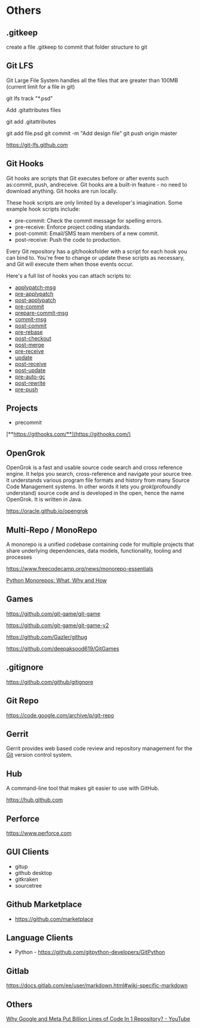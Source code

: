 # Others

## .gitkeep

create a file .gitkeep to commit that folder structure to git

## Git LFS

Git Large File System handles all the files that are greater than 100MB (current limit for a file in git)

git lfs track "*.psd"

Add .gitattributes files

git add .gitattributes

git add file.psd
git commit -m "Add design file"
git push origin master

<https://git-lfs.github.com>

## Git Hooks

Git hooks are scripts that Git executes before or after events such as:commit, push, andreceive. Git hooks are a built-in feature - no need to download anything. Git hooks are run locally.

These hook scripts are only limited by a developer's imagination. Some example hook scripts include:

- pre-commit: Check the commit message for spelling errors.
- pre-receive: Enforce project coding standards.
- post-commit: Email/SMS team members of a new commit.
- post-receive: Push the code to production.

Every Git repository has a.git/hooksfolder with a script for each hook you can bind to. You're free to change or update these scripts as necessary, and Git will execute them when those events occur.

Here's a full list of hooks you can attach scripts to:

- [applypatch-msg](https://github.com/git/git/blob/master/templates/hooks--applypatch-msg.sample)
- [pre-applypatch](https://github.com/git/git/blob/master/templates/hooks--pre-applypatch.sample)
- [post-applypatch](https://github.com/git/git/blob/master/Documentation/githooks.txt#L74)
- [pre-commit](https://github.com/git/git/blob/master/templates/hooks--pre-commit.sample)
- [prepare-commit-msg](https://github.com/git/git/blob/master/templates/hooks--prepare-commit-msg.sample)
- [commit-msg](https://github.com/git/git/blob/master/templates/hooks--commit-msg.sample)
- [post-commit](https://github.com/git/git/blob/master/Documentation/githooks.txt#L142)
- [pre-rebase](https://github.com/git/git/blob/master/templates/hooks--pre-rebase.sample)
- [post-checkout](https://github.com/git/git/blob/master/Documentation/githooks.txt#L160)
- [post-merge](https://github.com/git/git/blob/master/Documentation/githooks.txt#L178)
- [pre-receive](https://github.com/git/git/blob/master/Documentation/githooks.txt#L221)
- [update](https://github.com/git/git/blob/master/templates/hooks--update.sample)
- [post-receive](https://github.com/git/git/blob/master/Documentation/githooks.txt#L295)
- [post-update](https://github.com/git/git/blob/master/templates/hooks--post-update.sample)
- [pre-auto-gc](https://github.com/git/git/blob/master/Documentation/githooks.txt#L387)
- [post-rewrite](https://github.com/git/git/blob/master/Documentation/githooks.txt#L394)
- [pre-push](https://github.com/git/git/blob/master/Documentation/githooks.txt#L192)

## Projects

- precommit

[**https://githooks.com/**](https://githooks.com/)

## OpenGrok

OpenGrok is a fast and usable source code search and cross reference engine. It helps you search, cross-reference and navigate your source tree. It understands various program file formats and history from many Source Code Management systems. In other words it lets you *grok*(profoundly understand) source code and is developed in the open, hence the name OpenGrok. It is written in Java.

<https://oracle.github.io/opengrok>

## Multi-Repo / MonoRepo

A monorepo is a unified codebase containing code for multiple projects that share underlying dependencies, data models, functionality, tooling and processes

<https://www.freecodecamp.org/news/monorepo-essentials>

[Python Monorepos: What, Why and How](https://www.youtube.com/watch?v=1qurVKSYVqY)

## Games

<https://github.com/git-game/git-game>

<https://github.com/git-game/git-game-v2>

<https://github.com/Gazler/githug>

<https://github.com/deepaksood619/GitGames>

## .gitignore

<https://github.com/github/gitignore>

## Git Repo

<https://code.google.com/archive/p/git-repo>

## Gerrit

Gerrit provides web based code review and repository management for the [Git](http://git-scm.com/) version control system.

## Hub

A command-line tool that makes git easier to use with GitHub.

<https://hub.github.com>

## Perforce

<https://www.perforce.com>

## GUI Clients

- gitup
- github desktop
- gitkraken
- sourcetree

## Github Marketplace

- <https://github.com/marketplace>

## Language Clients

- Python - <https://github.com/gitpython-developers/GitPython>

## Gitlab

<https://docs.gitlab.com/ee/user/markdown.html#wiki-specific-markdown>

## Others

[Why Google and Meta Put Billion Lines of Code In 1 Repository? - YouTube](https://www.youtube.com/watch?v=x3cANGNPyx0)
